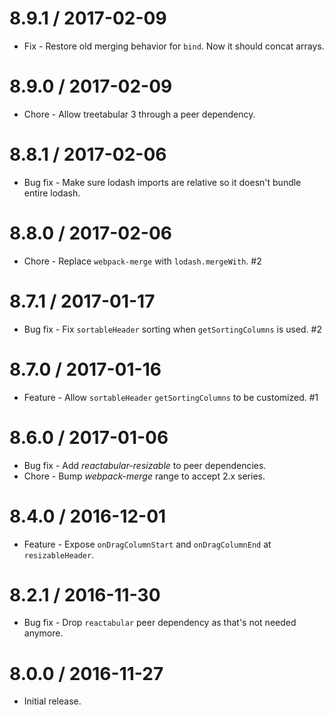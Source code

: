 8.9.1 / 2017-02-09
==================

  * Fix - Restore old merging behavior for `bind`. Now it should concat arrays.

8.9.0 / 2017-02-09
==================

  * Chore - Allow treetabular 3 through a peer dependency.

8.8.1 / 2017-02-06
==================

  * Bug fix - Make sure lodash imports are relative so it doesn't bundle entire lodash.

8.8.0 / 2017-02-06
==================

  * Chore - Replace `webpack-merge` with `lodash.mergeWith`. #2

8.7.1 / 2017-01-17
==================

  * Bug fix - Fix `sortableHeader` sorting when `getSortingColumns` is used. #2

8.7.0 / 2017-01-16
==================

  * Feature - Allow `sortableHeader` `getSortingColumns` to be customized. #1

8.6.0 / 2017-01-06
==================

  * Bug fix - Add *reactabular-resizable* to peer dependencies.
  * Chore - Bump *webpack-merge* range to accept 2.x series.

8.4.0 / 2016-12-01
==================

  * Feature - Expose `onDragColumnStart` and `onDragColumnEnd` at `resizableHeader`.

8.2.1 / 2016-11-30
==================

  * Bug fix - Drop `reactabular` peer dependency as that's not needed anymore.

8.0.0 / 2016-11-27
==================

  * Initial release.
